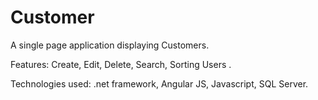 # Customer

A single page application displaying Customers.

Features:
Create,
Edit,
Delete,
Search,
Sorting Users .

Technologies used:
.net framework,
Angular JS,
Javascript,
SQL Server.
